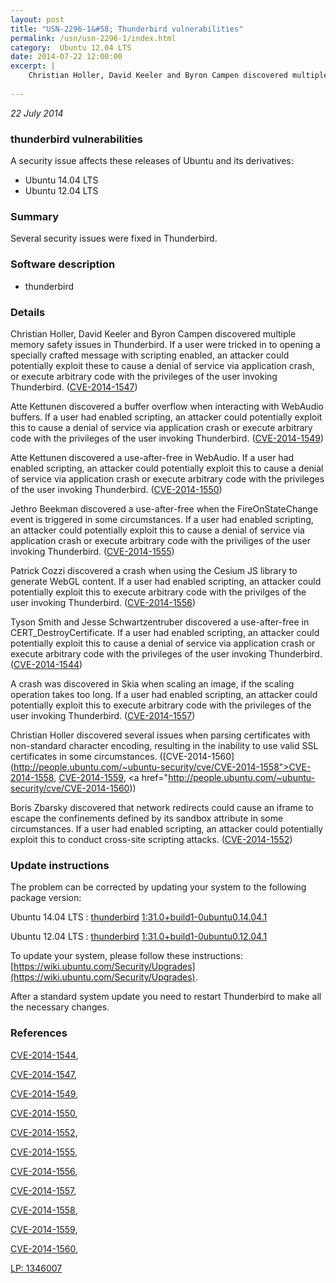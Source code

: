 ```yaml
---
layout: post
title: "USN-2296-1&#58; Thunderbird vulnerabilities"
permalink: /usn/usn-2296-1/index.html
category:  Ubuntu 12.04 LTS
date: 2014-07-22 12:00:00
excerpt: |
    Christian Holler, David Keeler and Byron Campen discovered multiple memory safety issues in Thunderbird. If a user were tricked in to opening a specially crafted message with scripting enabled, an attacker could potentially exploit these to cause a denial of service via application crash, or execute arbitrary code with the privileges of the user invoking Thunderbird. ([CVE-2014-1547](http://people.ubuntu.com/~ubuntu-security/cve/CVE-2014-1547))
    
--- 
```

 
 

*22 July 2014*

### thunderbird vulnerabilities

A security issue affects these releases of Ubuntu and its derivatives:

* Ubuntu 14.04 LTS
* Ubuntu 12.04 LTS

### Summary

Several security issues were fixed in Thunderbird. 

### Software description

* thunderbird 

### Details

Christian Holler, David Keeler and Byron Campen discovered multiple memory safety issues in Thunderbird. If a user were tricked in to opening a specially crafted message with scripting enabled, an attacker could potentially exploit these to cause a denial of service via application crash, or execute arbitrary code with the privileges of the user invoking Thunderbird. ([CVE-2014-1547](http://people.ubuntu.com/~ubuntu-security/cve/CVE-2014-1547))

Atte Kettunen discovered a buffer overflow when interacting with WebAudio buffers. If a user had enabled scripting, an attacker could potentially exploit this to cause a denial of service via application crash or execute arbitrary code with the privileges of the user invoking Thunderbird. ([CVE-2014-1549](http://people.ubuntu.com/~ubuntu-security/cve/CVE-2014-1549))

Atte Kettunen discovered a use-after-free in WebAudio. If a user had enabled scripting, an attacker could potentially exploit this to cause a denial of service via application crash or execute arbitrary code with the privileges of the user invoking Thunderbird. ([CVE-2014-1550](http://people.ubuntu.com/~ubuntu-security/cve/CVE-2014-1550))

Jethro Beekman discovered a use-after-free when the FireOnStateChange event is triggered in some circumstances. If a user had enabled scripting, an attacker could potentially exploit this to cause a denial of service via application crash or execute arbitrary code with the priviliges of the user invoking Thunderbird. ([CVE-2014-1555](http://people.ubuntu.com/~ubuntu-security/cve/CVE-2014-1555))

Patrick Cozzi discovered a crash when using the Cesium JS library to generate WebGL content. If a user had enabled scripting, an attacker could potentially exploit this to execute arbitrary code with the privilges of the user invoking Thunderbird. ([CVE-2014-1556](http://people.ubuntu.com/~ubuntu-security/cve/CVE-2014-1556))

Tyson Smith and Jesse Schwartzentruber discovered a use-after-free in CERT_DestroyCertificate. If a user had enabled scripting, an attacker could potentially exploit this to cause a denial of service via application crash or execute arbitrary code with the privileges of the user invoking Thunderbird. ([CVE-2014-1544](http://people.ubuntu.com/~ubuntu-security/cve/CVE-2014-1544))

A crash was discovered in Skia when scaling an image, if the scaling operation takes too long. If a user had enabled scripting, an attacker could potentially exploit this to execute arbitrary code with the privileges of the user invoking Thunderbird. ([CVE-2014-1557](http://people.ubuntu.com/~ubuntu-security/cve/CVE-2014-1557))

Christian Holler discovered several issues when parsing certificates with non-standard character encoding, resulting in the inability to use valid SSL certificates in some circumstances. ([CVE-2014-1560](http://people.ubuntu.com/~ubuntu-security/cve/CVE-2014-1558">CVE-2014-1558</a>, <a href="http://people.ubuntu.com/~ubuntu-security/cve/CVE-2014-1559">CVE-2014-1559</a>, <a href="http://people.ubuntu.com/~ubuntu-security/cve/CVE-2014-1560))

Boris Zbarsky discovered that network redirects could cause an iframe to escape the confinements defined by its sandbox attribute in some circumstances. If a user had enabled scripting, an attacker could potentially exploit this to conduct cross-site scripting attacks. ([CVE-2014-1552](http://people.ubuntu.com/~ubuntu-security/cve/CVE-2014-1552)) 

### Update instructions

The problem can be corrected by updating your system to the following package version:

Ubuntu 14.04 LTS
 : [thunderbird](https://launchpad.net/ubuntu/+source/thunderbird) <span> [1:31.0+build1-0ubuntu0.14.04.1](https://launchpad.net/ubuntu/+source/thunderbird/1:31.0+build1-0ubuntu0.14.04.1) </span> 

Ubuntu 12.04 LTS
 : [thunderbird](https://launchpad.net/ubuntu/+source/thunderbird) <span> [1:31.0+build1-0ubuntu0.12.04.1](https://launchpad.net/ubuntu/+source/thunderbird/1:31.0+build1-0ubuntu0.12.04.1) </span> 

To update your system, please follow these instructions: [https://wiki.ubuntu.com/Security/Upgrades](https://wiki.ubuntu.com/Security/Upgrades).

After a standard system update you need to restart Thunderbird to make all the necessary changes. 

### References

 
 [CVE-2014-1544](http://people.ubuntu.com/~ubuntu-security/cve/CVE-2014-1544), 

 [CVE-2014-1547](http://people.ubuntu.com/~ubuntu-security/cve/CVE-2014-1547), 

 [CVE-2014-1549](http://people.ubuntu.com/~ubuntu-security/cve/CVE-2014-1549), 

 [CVE-2014-1550](http://people.ubuntu.com/~ubuntu-security/cve/CVE-2014-1550), 

 [CVE-2014-1552](http://people.ubuntu.com/~ubuntu-security/cve/CVE-2014-1552), 

 [CVE-2014-1555](http://people.ubuntu.com/~ubuntu-security/cve/CVE-2014-1555), 

 [CVE-2014-1556](http://people.ubuntu.com/~ubuntu-security/cve/CVE-2014-1556), 

 [CVE-2014-1557](http://people.ubuntu.com/~ubuntu-security/cve/CVE-2014-1557), 

 [CVE-2014-1558](http://people.ubuntu.com/~ubuntu-security/cve/CVE-2014-1558), 

 [CVE-2014-1559](http://people.ubuntu.com/~ubuntu-security/cve/CVE-2014-1559), 

 [CVE-2014-1560](http://people.ubuntu.com/~ubuntu-security/cve/CVE-2014-1560), 

 [LP: 1346007](https://launchpad.net/bugs/1346007)
 

